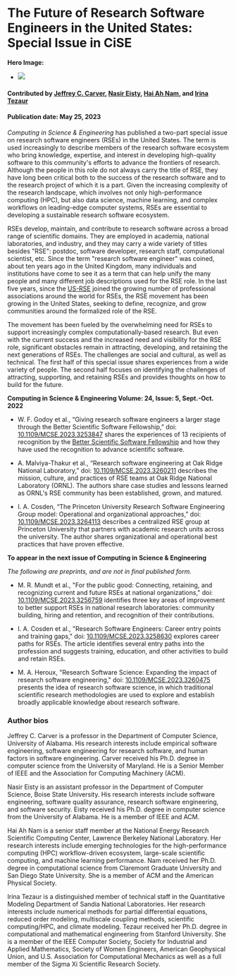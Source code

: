 # The Future of Research Software Engineers in the United States: Special Issue in CiSE

**Hero Image:**

  - <img src='../../images/Blog_0319_CiSEIssueMonoV3_1176x432.png' /> 

#### Contributed by [Jeffrey C. Carver](https://github.com/JeffCarver), [Nasir Eisty](https://github.com/neisty), [Hai Ah Nam](https://github.com/hnamLANL), and [Irina Tezaur](https://github.com/ikalash)

#### Publication date: May 25, 2023

*Computing in Science & Engineering* has published a two-part special issue on research software engineers (RSEs) in the United States.  The term is used increasingly to describe members of the research software ecosystem who bring knowledge, expertise, and interest in developing high-quality software to this community's efforts to advance the frontiers of research. Although the people in this role do not always carry the title of RSE, they have long been critical both to the success of the research software and to the research project of which it is a part.  Given the increasing complexity of the research landscape, which involves not only high-performance computing (HPC), but also data science, machine learning, and complex workflows on leading-edge computer systems, RSEs are essential to developing a sustainable research software ecosystem.

RSEs develop, maintain, and contribute to research software across a broad range of scientific domains.  They are employed in academia, national laboratories, and industry, and they may carry a wide variety of titles besides "RSE": postdoc, software developer, research staff, computational scientist, etc.  Since the term "research software engineer" was coined, about ten years ago in the United Kingdom, many individuals and institutions have come to see it as a term that can help unify the many people and many different job descriptions used for the RSE role.  In the last five years, since the [US-RSE](https://us-rse.org/) joined the growing number of professional associations around the world for RSEs, the RSE movement has been growing in the United States, seeking to define, recognize, and grow communities around the formalized role of the RSE.  

The movement has been fueled by the overwhelming need for RSEs to support increasingly complex computationally-based research.  But even with the current success and the increased need and visibility for the RSE role, significant obstacles remain in attracting, developing, and retaining the next generations of RSEs.  The challenges are social and cultural, as well as technical.  The first half of this special issue shares experiences from a wide variety of people.  The second half focuses on identifying the challenges of attracting, supporting, and retaining RSEs and provides thoughts on how to build for the future.

**Computing in Science & Engineering Volume: 24, Issue: 5, Sept.-Oct. 2022**

- W. F. Godoy et al., “Giving research software engineers a larger stage through the Better Scientific Software Fellowship,” doi: [10.1109/MCSE.2023.3253847](https://doi.org/10.1109/MCSE.2023.3253847) shares the experiences of 13 recipients of recognition by the [Better Scientific Software Fellowship](https://bssw.io/pages/bssw-fellowship-program) and how they have used the recognition to advance scientific software.

- A. Malviya-Thakur et al., “Research software engineering at Oak Ridge National Laboratory,” doi: [10.1109/MCSE.2023.3260211](https://doi.org/10.1109/MCSE.2023.3260211) describes the mission, culture, and practices of RSE teams at Oak Ridge National Laboratory (ORNL).  The authors share case studies and lessons learned as ORNL's RSE community has been established, grown, and matured.

- I. A. Cosden, “The Princeton University Research Software Engineering Group model: Operational and organizational approaches,” doi: [10.1109/MCSE.2023.3264113](https://doi.org/10.1109/MCSE.2023.3264113) describes a centralized RSE group at Princeton University that partners with academic research units across the university.  The author shares organizational and operational best practices that have proven effective.

**To appear in the next issue of Computing in Science & Engineering**

*The following are preprints, and are not in final published form.*

- M. R. Mundt et al., "For the public good: Connecting, retaining, and recognizing current and future RSEs at national organizations," doi: [10.1109/MCSE.2023.3256759](https://doi.org/10.1109/MCSE.2023.3256759) identifies three key areas of improvement to better support RSEs in national research laboratories: community building, hiring and retention, and recognition of their contributions.

- I. A. Cosden et al., "Research Software Engineers: Career entry points and training gaps," doi: [10.1109/MCSE.2023.3258630](https://doi.org/10.1109/MCSE.2023.3258630) explores career paths for RSEs.  The article identifies several entry paths into the profession and suggests training, education, and other activities to build and retain RSEs.

- M. A. Heroux, "Research Software Science: Expanding the impact of research software engineering," doi: [10.1109/MCSE.2023.3260475](https://doi.org/10.1109/MCSE.2023.3260475) presents the idea of research software science, in which traditional scientific research methodologies are used to explore and establish broadly applicable knowledge about research software.

### Author bios

Jeffrey C. Carver is a professor in the Department of Computer Science, University of Alabama. His research interests include empirical software engineering, software engineering for research software, and human factors in software engineering. Carver received his Ph.D. degree in computer science from the University of Maryland. He is a Senior Member of IEEE and the Association for Computing Machinery (ACM).

Nasir Eisty is an assistant professor in the Department of Computer Science, Boise State University. His research interests include software engineering, software quality assurance, research software engineering, and software security. Eisty received his Ph.D. degree in computer science from the University of Alabama. He is a member of IEEE and ACM.

Hai Ah Nam is a senior staff member at the National Energy Research Scientific Computing Center, Lawrence Berkeley National Laboratory. Her research interests include emerging technologies for the high-performance computing (HPC) workflow-driven ecosystem, large-scale scientific computing, and machine learning performance. Nam received her Ph.D. degree in computational science from Claremont Graduate University and San Diego State University. She is a member of ACM and the American Physical Society.

Irina Tezaur is a distinguished member of technical staff in the Quantitative Modeling Department of Sandia National Laboratories. Her research interests include numerical methods for partial differential equations, reduced order modeling, multiscale coupling methods, scientific computing/HPC, and climate modeling. Tezaur received her Ph.D. degree in computational and mathematical engineering from Stanford University. She is a member of the IEEE Computer Society, Society for Industrial and Applied Mathematics, Society of Women Engineers, American Geophysical Union, and U.S. Association for Computational Mechanics as well as a full member of the Sigma Xi Scientific Research Society.

<!---
Publish: yes
Topics: "research software engineers"
--->
